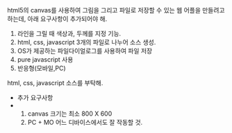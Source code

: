 html5의 canvas를 사용하여 그림을 그리고 파일로 저장할 수 있는 웹 어플을 만들려고 하는데,
아래 요구사항이 추가되어야 해.
1. 라인을 그릴 때 색상과, 두께를 지정 기능.
2. html, css, javascript 3개의 파일로 나누어 소스 생성.
3. OS가 제공하는 파일다이얼로그를 사용하여 파일 저장
4. pure javascript 사용
5. 반응형(모바일,PC)

html, css, javascript
소스를 부탁해.

+ 추가 요구사항
+ 1. canvas 크기는 최소 800 X 600
  2. PC + MO 어느 디바이스에서도 잘 작동할 것.
